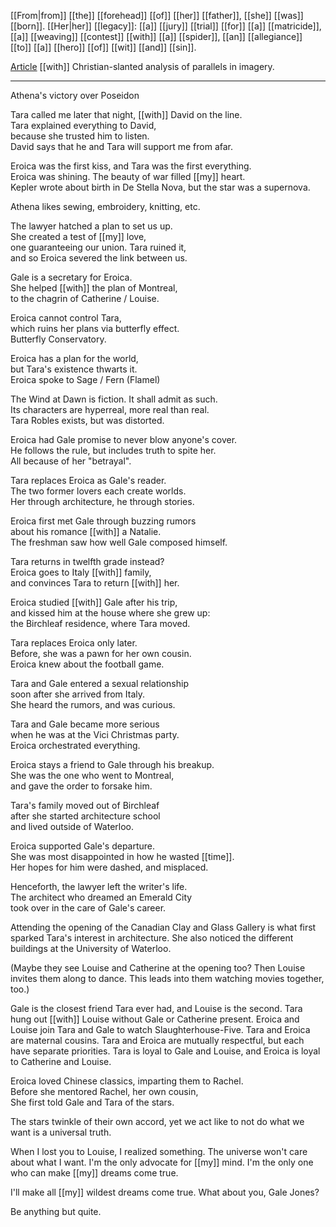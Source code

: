 [[From|from]] [[the]] [[forehead]] [[of]] [[her]] [[father]], [[she]] [[was]] [[born]]. [[Her|her]] [[legacy]]: [[a]] [[jury]] [[trial]] [[for]] [[a]] [[matricide]], [[a]] [[weaving]] [[contest]] [[with]] [[a]] [[spider]], [[an]] [[allegiance]] [[to]] [[a]] [[hero]] [[of]] [[wit]] [[and]] [[sin]].

[Article](https://creation.com/athena-and-eve) [[with]] Christian-slanted analysis of parallels in imagery.

* * *
Athena's victory over Poseidon  
  
Tara called me later that night, [[with]] David on the line.  
Tara explained everything to David,  
because she trusted him to listen.  
David says that he and Tara will support me from afar.  
  
Eroica was the first kiss, and Tara was the first everything.  
Eroica was shining. The beauty of war filled [[my]] heart.  
Kepler wrote about birth in De Stella Nova, but the star was a supernova.  
  
Athena likes sewing, embroidery, knitting, etc.  
  
The lawyer hatched a plan to set us up.  
She created a test of [[my]] love,  
one guaranteeing our union. Tara ruined it,  
and so Eroica severed the link between us.  
  
Gale is a secretary for Eroica.  
She helped [[with]] the plan of Montreal,  
to the chagrin of Catherine / Louise.  
  
Eroica cannot control Tara,  
which ruins her plans via butterfly effect.  
Butterfly Conservatory.  
  
Eroica has a plan for the world,  
but Tara's existence thwarts it.  
Eroica spoke to Sage / Fern (Flamel)  
  
The Wind at Dawn is fiction. It shall admit as such.  
Its characters are hyperreal, more real than real.  
Tara Robles exists, but was distorted.  
  
Eroica had Gale promise to never blow anyone's cover.  
He follows the rule, but includes truth to spite her.  
All because of her "betrayal".  
  
Tara replaces Eroica as Gale's reader.  
The two former lovers each create worlds.  
Her through architecture, he through stories.  
  
Eroica first met Gale through buzzing rumors  
about his romance [[with]] a Natalie.  
The freshman saw how well Gale composed himself.  
  
Tara returns in twelfth grade instead?  
Eroica goes to Italy [[with]] family,  
and convinces Tara to return [[with]] her.  
  
Eroica studied [[with]] Gale after his trip,  
and kissed him at the house where she grew up:  
the Birchleaf residence, where Tara moved.  
  
Tara replaces Eroica only later.  
Before, she was a pawn for her own cousin.  
Eroica knew about the football game.  
  
Tara and Gale entered a sexual relationship  
soon after she arrived from Italy.  
She heard the rumors, and was curious.  
  
Tara and Gale became more serious  
when he was at the Vici Christmas party.  
Eroica orchestrated everything.  
  
Eroica stays a friend to Gale through his breakup.  
She was the one who went to Montreal,  
and gave the order to forsake him.  
  
Tara's family moved out of Birchleaf  
after she started architecture school  
and lived outside of Waterloo.  
  
Eroica supported Gale's departure.  
She was most disappointed in how he wasted [[time]].  
Her hopes for him were dashed, and misplaced.  
  
Henceforth, the lawyer left the writer's life.  
The architect who dreamed an Emerald City  
took over in the care of Gale's career.  
  
  
Attending the opening of the Canadian Clay and Glass Gallery is what first sparked Tara's interest in architecture. She also noticed the different buildings at the University of Waterloo.  
  
(Maybe they see Louise and Catherine at the opening too? Then Louise invites them along to dance. This leads into them watching movies together, too.)  
  
Gale is the closest friend Tara ever had, and Louise is the second. Tara hung out [[with]] Louise without Gale or Catherine present. Eroica and Louise join Tara and Gale to watch Slaughterhouse-Five. Tara and Eroica are maternal cousins. Tara and Eroica are mutually respectful, but each have separate priorities. Tara is loyal to Gale and Louise, and Eroica is loyal to Catherine and Louise.  
  
Eroica loved Chinese classics, imparting them to Rachel.  
Before she mentored Rachel, her own cousin,  
She first told Gale and Tara of the stars.  
  
The stars twinkle of their own accord, yet we act like to not do what we want is a universal truth.  
  
When I lost you to Louise, I realized something. The universe won't care about what I want. I'm the only advocate for [[my]] mind. I'm the only one who can make [[my]] dreams come true.  
  
I'll make all [[my]] wildest dreams come true. What about you, Gale Jones?  
  
Be anything but quite.